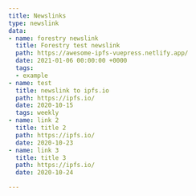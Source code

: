 ```yaml
---
title: Newslinks
type: newslink
data:
- name: forestry newslink
  title: Forestry test newslink
  path: https://awesome-ipfs-vuepress.netlify.app/
  date: 2021-01-06 00:00:00 +0000
  tags:
  - example
- name: test
  title: newslink to ipfs.io
  path: https://ipfs.io/
  date: 2020-10-15
  tags: weekly
- name: link 2
  title: title 2
  path: https://ipfs.io/
  date: 2020-10-23
- name: link 3
  title: title 3
  path: https://ipfs.io/
  date: 2020-10-24

---
```

